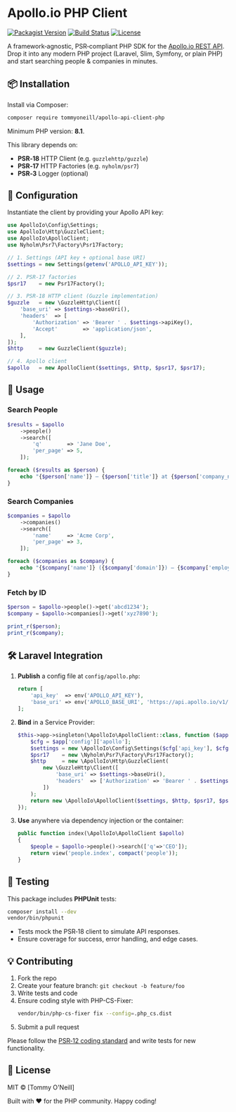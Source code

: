 # Apollo.io PHP Client

[![Packagist Version](https://img.shields.io/packagist/v/your-vendor/apollo-php.svg)](https://packagist.org/packages/your-vendor/apollo-php)
[![Build Status](https://img.shields.io/github/actions/workflow/status/tommyoneill/apollo-api-client-php/phpunit.yml?branch=main)](https://github.com/tommyoneill/apollo-api-client-php/actions)
[![License](https://img.shields.io/packagist/l/your-vendor/apollo-php.svg)](LICENSE)

A framework‑agnostic, PSR‑compliant PHP SDK for the [Apollo.io REST API](https://docs.apollo.io/docs/api-overview).  
Drop it into any modern PHP project (Laravel, Slim, Symfony, or plain PHP) and start searching people & companies in minutes.

## 📦 Installation

Install via Composer:

```bash
composer require tommyoneill/apollo-api-client-php
```

Minimum PHP version: **8.1**.

This library depends on:

- **PSR‑18** HTTP Client (e.g. `guzzlehttp/guzzle`)
- **PSR‑17** HTTP Factories (e.g. `nyholm/psr7`)
- **PSR‑3** Logger (optional)

## 🔧 Configuration

Instantiate the client by providing your Apollo API key:

```php
use ApolloIo\Config\Settings;
use ApolloIo\Http\GuzzleClient;
use ApolloIo\ApolloClient;
use Nyholm\Psr7\Factory\Psr17Factory;

// 1. Settings (API key + optional base URI)
$settings = new Settings(getenv('APOLLO_API_KEY'));

// 2. PSR‑17 factories
$psr17    = new Psr17Factory();

// 3. PSR‑18 HTTP client (Guzzle implementation)
$guzzle   = new \GuzzleHttp\Client([
    'base_uri' => $settings->baseUri(),
    'headers'  => [
        'Authorization' => 'Bearer ' . $settings->apiKey(),
        'Accept'        => 'application/json',
    ],
]);
$http     = new GuzzleClient($guzzle);

// 4. Apollo client
$apollo   = new ApolloClient($settings, $http, $psr17, $psr17);
```

## 🚀 Usage

### Search People

```php
$results = $apollo
    ->people()
    ->search([
        'q'        => 'Jane Doe',
        'per_page' => 5,
    ]);

foreach ($results as $person) {
    echo "{$person['name']} — {$person['title']} at {$person['company_name']}\n";
}
```

### Search Companies

```php
$companies = $apollo
    ->companies()
    ->search([
        'name'     => 'Acme Corp',
        'per_page' => 3,
    ]);

foreach ($companies as $company) {
    echo "{$company['name']} ({$company['domain']}) — {$company['employee_count']} employees\n";
}
```

### Fetch by ID

```php
$person = $apollo->people()->get('abcd1234');
$company = $apollo->companies()->get('xyz7890');

print_r($person);
print_r($company);
```

## 🛠️ Laravel Integration

1. **Publish** a config file at `config/apollo.php`:
   ```php
   return [
       'api_key'  => env('APOLLO_API_KEY'),
       'base_uri' => env('APOLLO_BASE_URI', 'https://api.apollo.io/v1/'),
   ];
   ```
2. **Bind** in a Service Provider:
   ```php
   $this->app->singleton(\ApolloIo\ApolloClient::class, function ($app) {
       $cfg = $app['config']['apollo'];
       $settings = new \ApolloIo\Config\Settings($cfg['api_key'], $cfg['base_uri']);
       $psr17    = new \Nyholm\Psr7\Factory\Psr17Factory();
       $http     = new \ApolloIo\Http\GuzzleClient(
           new \GuzzleHttp\Client([
               'base_uri' => $settings->baseUri(),
               'headers'  => ['Authorization' => 'Bearer ' . $settings->apiKey()],
           ])
       );
       return new \ApolloIo\ApolloClient($settings, $http, $psr17, $psr17);
   });
   ```
3. **Use** anywhere via dependency injection or the container:
   ```php
   public function index(\ApolloIo\ApolloClient $apollo)
   {
       $people = $apollo->people()->search(['q'=>'CEO']);
       return view('people.index', compact('people'));
   }
   ```


## 🧪 Testing

This package includes **PHPUnit** tests:

```bash
composer install --dev
vendor/bin/phpunit
```

- Tests mock the PSR‑18 client to simulate API responses.
- Ensure coverage for success, error handling, and edge cases.

## 💡 Contributing

1. Fork the repo  
2. Create your feature branch: `git checkout -b feature/foo`  
3. Write tests and code  
4. Ensure coding style with PHP-CS-Fixer:  
   ```bash
   vendor/bin/php-cs-fixer fix --config=.php_cs.dist
   ```  
5. Submit a pull request

Please follow the [PSR‑12 coding standard](https://www.php-fig.org/psr/psr-12/) and write tests for new functionality.

## 📄 License

MIT © [Tommy O'Neill]

Built with ❤️ for the PHP community. Happy coding!
